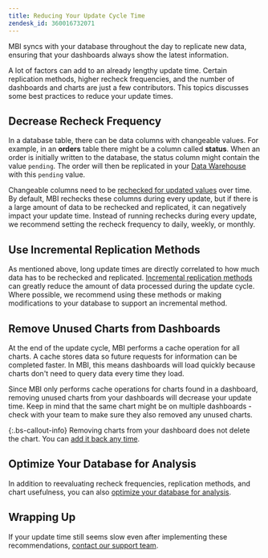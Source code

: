 ```yaml
---
title: Reducing Your Update Cycle Time
zendesk_id: 360016732071
---
```


MBI syncs with your database throughout the day to replicate new data, ensuring that your dashboards always show the latest information.

A lot of factors can add to an already lengthy update time. Certain replication methods, higher recheck frequencies, and the number of dashboards and charts are just a few contributors. This topics discusses some best practices to reduce your update times.

## Decrease Recheck Frequency

In a database table, there can be data columns with changeable values. For example, in an **orders** table there might be a column called **status**. When an order is initially written to the database, the status column might contain the value `pending`. The order will then be replicated in your [Data Warehouse](../data-analyst/data-warehouse-mgr/tour-dwm.md) with this `pending` value.

Changeable columns need to be [rechecked for updated values](../data-analyst/data-warehouse-mgr/cfg-data-rechecks.md) over time. By default, MBI rechecks these columns during every update, but if there is a large amount of data to be rechecked and replicated, it can negatively impact your update time. Instead of running rechecks during every update, we recommend setting the recheck frequency to daily, weekly, or monthly.

## Use Incremental Replication Methods

As mentioned above, long update times are directly correlated to how much data has to be rechecked and replicated. [Incremental replication methods](../data-analyst/data-warehouse-mgr/cfg-replication-methods.md) can greatly reduce the amount of data processed during the update cycle. Where possible, we recommend using these methods or making modifications to your database to support an incremental method.

## Remove Unused Charts from Dashboards

At the end of the update cycle, MBI performs a cache operation for all charts. A cache stores data so future requests for information can be completed faster. In MBI, this means dashboards will load quickly because charts don't need to query data every time they load.

Since MBI only performs cache operations for charts found in a dashboard, removing unused charts from your dashboards will decrease your update time. Keep in mind that the same chart might be on multiple dashboards - check with your team to make sure they also removed any unused charts.

{:.bs-callout-info}
Removing charts from your dashboard does not delete the chart. You can [add it back any time](../data-user/dashboards/add-charts-dashboard.md).

## Optimize Your Database for Analysis

In addition to reevaluating recheck frequencies, replication methods, and chart usefulness, you can also [optimize your database for analysis](../best-practices/opt-db-analysis.md).

## Wrapping Up

If your update time still seems slow even after implementing these recommendations, [contact our support team](../getting-started/support.md).
